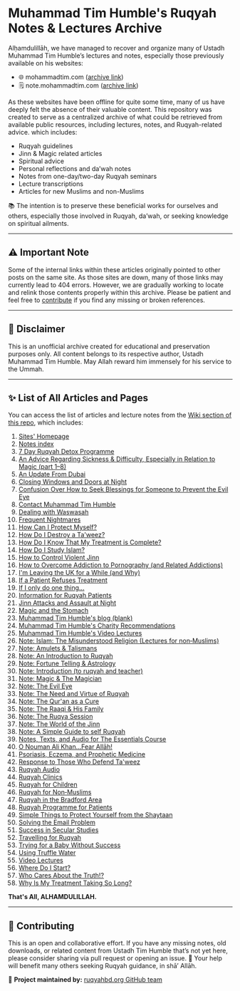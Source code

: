 # Muhammad Tim Humble's Ruqyah Notes & Lectures Archive

Alḥamdulillāh, we have managed to recover and organize many of Ustadh Muhammad Tim Humble’s lectures and notes, especially those previously available on his websites:

- 🌐 mohammadtim.com ([archive link](https://web.archive.org/web/20240518103905/https://muhammadtim.com/))  
- 🗒️ note.mohammadtim.com ([archive link](https://web.archive.org/web/20241110023855/https://notes.muhammadtim.com/))

As these websites have been offline for quite some time, many of us have deeply felt the absence of their valuable content. This repository was created to serve as a centralized archive of what could be retrieved from available public resources, including lectures, notes, and Ruqyah-related advice. which includes:

- Ruqyah guidelines
- Jinn & Magic related articles
- Spiritual advice
- Personal reflections and da’wah notes
- Notes from one-day/two-day Ruqyah seminars
- Lecture transcriptions
- Articles for new Muslims and non-Muslims

📚 The intention is to preserve these beneficial works for ourselves and others, especially those involved in Ruqyah, da’wah, or seeking knowledge on spiritual ailments.

---

## ⚠️ Important Note

Some of the internal links within these articles originally pointed to other posts on the same site. As those sites are down, many of those links may currently lead to 404 errors. However, we are gradually working to locate and relink those contents properly within this archive. Please be patient and feel free to [contribute](https://github.com/ruqyahbd/mtim/issues) if you find any missing or broken references.

---

## 📝 Disclaimer

This is an unofficial archive created for educational and preservation purposes only. All content belongs to its respective author, Ustadh Muhammad Tim Humble. May Allah reward him immensely for his service to the Ummah.

---

## ✨ List of All Articles and Pages

You can access the list of articles and lecture notes from the [Wiki section of this repo](https://github.com/ruqyahbd/mtim/wiki), which includes:

1.	[Sites' Homepage](https://github.com/ruqyahbd/mtim/wiki)
2.	 [Notes index](https://github.com/ruqyahbd/mtim/wiki/Notes-index)
3.	 [7 Day Ruqyah Detox Programme](https://github.com/ruqyahbd/mtim/wiki/7-Day-Ruqyah-Detox-Program)
4.	 [An Advice Regarding Sickness & Difficulty, Especially in Relation to Magic (part 1–8)](https://github.com/ruqyahbd/mtim/wiki/An-Advice-Regarding-Sickness-&-Difficulty,-Especially-in-Relation-to-Magic-(part-1%E2%80%908))
5.	 [An Update From Dubai](https://github.com/ruqyahbd/mtim/wiki/An-Update-From-Dubai)
6.	 [Closing Windows and Doors at Night](https://github.com/ruqyahbd/mtim/wiki/Closing-Windows-and-Doors-at-Night)
7.	 [Confusion Over How to Seek Blessings for Someone to Prevent the Evil Eye](https://github.com/ruqyahbd/mtim/wiki/Confusion-Over-How-to-Seek-Blessings-for-Someone-to-Prevent-the-Evil-Eye)
8.	 [Contact Muhammad Tim Humble](https://github.com/ruqyahbd/mtim/wiki/Contact-Muhammad-Tim-Humble)
9.	 [Dealing with Waswasah](https://github.com/ruqyahbd/mtim/wiki/Dealing-with-Waswasah)
10.	 [Frequent Nightmares](https://github.com/ruqyahbd/mtim/wiki/Frequent-Nightmares)
11.	 [How Can I Protect Myself?](https://github.com/ruqyahbd/mtim/wiki/How-Can-I-Protect-Myself%3F)
12.	 [How Do I Destroy a Ta'weez?](https://github.com/ruqyahbd/mtim/wiki/How-Do-I-Destroy-a-Ta'weez%3F)
13.	 [How Do I Know That My Treatment is Complete?](https://github.com/ruqyahbd/mtim/wiki/How-Do-I-Know-That-My-Treatment-is-Complete%3F)
14.	 [How Do I Study Islam?](https://github.com/ruqyahbd/mtim/wiki/How-Do-I-Study-Islam%3F)
15.	 [How to Control Violent Jinn](https://github.com/ruqyahbd/mtim/wiki/How-to-Control-Violent-Jinn)
16.	 [How to Overcome Addiction to Pornography (and Related Addictions)](https://github.com/ruqyahbd/mtim/wiki/How-to-Overcome-Addiction-to-Pornography-(and-Related-Addictions))
17.	 [I'm Leaving the UK for a While (and Why)](https://github.com/ruqyahbd/mtim/wiki/I'm-Leaving-the-UK-for-a-While-(and-Why))
18.	 [If a Patient Refuses Treatment](https://github.com/ruqyahbd/mtim/wiki/If-a-Patient-Refuses-Treatment)
19.	 [If I only do one thing...](https://github.com/ruqyahbd/mtim/wiki/If-I-only-do-one-thing...)
20.	 [Information for Ruqyah Patients](https://github.com/ruqyahbd/mtim/wiki/Information-for-Ruqyah-Patients)
21.	 [Jinn Attacks and Assault at Night](https://github.com/ruqyahbd/mtim/wiki/Jinn-Attacks-and-Assault-at-Night)
22.	 [Magic and the Stomach](https://github.com/ruqyahbd/mtim/wiki/Magic-and-the-Stomach)
23.	 [Muhammad Tim Humble's blog (blank)](https://github.com/ruqyahbd/mtim/wiki/Muhammad-Tim-Humble's-blog-(blank))
24.	 [Muhammad Tim Humble's Charity Recommendations](https://github.com/ruqyahbd/mtim/wiki/Muhammad-Tim-Humble's-Charity-Recommendations)
25.	 [Muhammad Tim Humble's Video Lectures](https://github.com/ruqyahbd/mtim/wiki/Muhammad-Tim-Humble's-Video-Lectures)
26.	 [Note: Islam: The Misunderstood Religion (Lectures for non‐Muslims)](https://github.com/ruqyahbd/mtim/wiki/Note:--Islam:-The-Misunderstood-Religion--(Lectures-for-non%E2%80%90Muslims))
27.	 [Note: Amulets & Talismans](https://github.com/ruqyahbd/mtim/wiki/Note:-Amulets-&-Talismans)
28.	 [Note: An Introduction to Ruqyah](https://github.com/ruqyahbd/mtim/wiki/Note:-An-Introduction-to-Ruqyah)
29.	 [Note: Fortune Telling & Astrology](https://github.com/ruqyahbd/mtim/wiki/Note:-Fortune-Telling-&-Astrology)
30.	 [Note: Introduction (to ruqyah and teacher)](https://github.com/ruqyahbd/mtim/wiki/Note:-Introduction-(to-ruqyah-and-teacher))
31.	 [Note: Magic & The Magician](https://github.com/ruqyahbd/mtim/wiki/Note:-Magic-&-The-Magician)
32.	 [Note: The Evil Eye](https://github.com/ruqyahbd/mtim/wiki/Note:-The-Evil-Eye)
33.	 [Note: The Need and Virtue of Ruqyah](https://github.com/ruqyahbd/mtim/wiki/Note:-The-Need-and-Virtue-of-Ruqyah)
34.	 [Note: The Qur'an as a Cure](https://github.com/ruqyahbd/mtim/wiki/Note:-The-Qur'an-as-a-Cure)
35.	 [Note: The Raaqi & His Family](https://github.com/ruqyahbd/mtim/wiki/Note:-The-Raaqi-&-His-Family)
36.	 [Note: The Ruqya Session](https://github.com/ruqyahbd/mtim/wiki/Note:-The-Ruqya-Session)
37.	 [Note: The World of the Jinn](https://github.com/ruqyahbd/mtim/wiki/Note:-The-World-of-the-Jinn)
38.	 [Note: A Simple Guide to self Ruqyah](https://github.com/ruqyahbd/mtim/wiki/Note:-A-Simple-Guide-to-self-Ruqyah)
39.	 [Notes, Texts, and Audio for The Essentials Course](https://github.com/ruqyahbd/mtim/wiki/Notes,-Texts,-and-Audio-for-The-Essentials-Course)
40.	 [O Nouman Ali Khan...Fear Allāh!](https://github.com/ruqyahbd/mtim/wiki/O-Nouman-Ali-Khan...Fear-All%C4%81h!)
41.	 [Psoriasis, Eczema, and Prophetic Medicine](https://github.com/ruqyahbd/mtim/wiki/Psoriasis,-Eczema,-and-Prophetic-Medicine)
42.	 [Response to Those Who Defend Ta'weez](https://github.com/ruqyahbd/mtim/wiki/Response-to-Those-Who-Defend-Ta'weez)
43.	 [Ruqyah Audio](https://github.com/ruqyahbd/mtim/wiki/Ruqyah-Audio)
44.	 [Ruqyah Clinics](https://github.com/ruqyahbd/mtim/wiki/Ruqyah-Clinics)
45.	 [Ruqyah for Children](https://github.com/ruqyahbd/mtim/wiki/Ruqyah-for-Children)
46.	 [Ruqyah for Non‐Muslims](https://github.com/ruqyahbd/mtim/wiki/Ruqyah-for-Non%E2%80%90Muslims)
47.	 [Ruqyah in the Bradford Area](https://github.com/ruqyahbd/mtim/wiki/Ruqyah-in-the-Bradford-Area)
48.	 [Ruqyah Programme for Patients](https://github.com/ruqyahbd/mtim/wiki/Ruqyah-Programme-for-Patients)
49.	 [Simple Things to Protect Yourself from the Shaytaan](https://github.com/ruqyahbd/mtim/wiki/Simple-Things-to-Protect-Yourself-from-the-Shaytaan)
50.	 [Solving the Email Problem](https://github.com/ruqyahbd/mtim/wiki/Solving-the-Email-Problem)
51.	 [Success in Secular Studies](https://github.com/ruqyahbd/mtim/wiki/Success-in-Secular-Studies)
52.	 [Travelling for Ruqyah](https://github.com/ruqyahbd/mtim/wiki/Travelling-for-Ruqyah)
53.	 [Trying for a Baby Without Success](https://github.com/ruqyahbd/mtim/wiki/Trying-for-a-Baby-Without-Success)
54.	 [Using Truffle Water](https://github.com/ruqyahbd/mtim/wiki/Using-Truffle-Water)
55.	 [Video Lectures](https://github.com/ruqyahbd/mtim/wiki/Video-Lectures)
56.	 [Where Do I Start?](https://github.com/ruqyahbd/mtim/wiki/Where-Do-I-Start%3F)
57.	 [Who Cares About the Truth!?](https://github.com/ruqyahbd/mtim/wiki/Who-Cares-About-the-Truth!%3F)
58.	 [Why Is My Treatment Taking So Long?](https://github.com/ruqyahbd/mtim/wiki/Why-Is-My-Treatment-Taking-So-Long%3F)


**That's All, ALHAMDULILLAH.**

***
## 🤝 Contributing
This is an open and collaborative effort. If you have any missing notes, old downloads, or related content from Ustadh Tim Humble that’s not yet here, please consider sharing via pull request or opening an issue.
📩 Your help will benefit many others seeking Ruqyah guidance, in shā’ Allāh.

🔗 **Project maintained by:** [ruqyahbd.org GitHub team](https://github.com/ruqyahbd)
